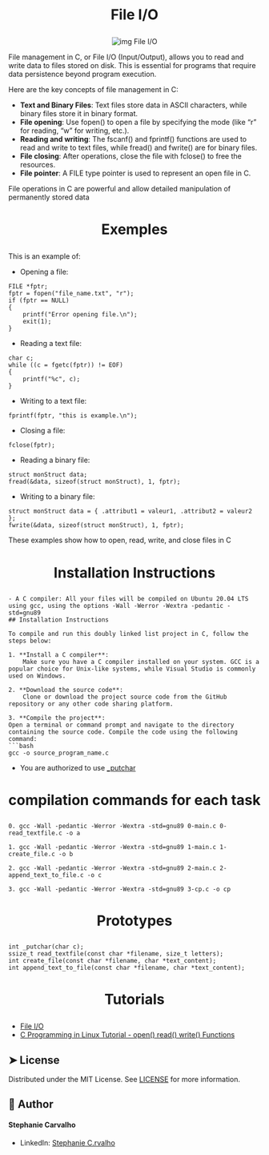 # <p align="center">File I/O</p>

<p align="center">
  <img src="https://www.tutorialcup.com/wp-content/uploads/2019/09/Files-I_O-in-C-Programming.jpg" alt="img File I/O" />
</p>

File management in C, or File I/O (Input/Output), allows you to read and write data to files stored on disk. This is essential for programs that require data persistence beyond program execution.

Here are the key concepts of file management in C:

- **Text and Binary Files**: Text files store data in ASCII characters, while binary files store it in binary format.
- **File opening**: Use fopen() to open a file by specifying the mode (like “r” for reading, “w” for writing, etc.).
- **Reading and writing**: The fscanf() and fprintf() functions are used to read and write to text files, while fread() and fwrite() are for binary files.
- **File closing**: After operations, close the file with fclose() to free the resources.
- **File pointer**: A FILE type pointer is used to represent an open file in C.

File operations in C are powerful and allow detailed manipulation of permanently stored data

# <p align="center">Exemples</p>

This is an example of:

- Opening a file:

```
FILE *fptr;
fptr = fopen("file_name.txt", "r");
if (fptr == NULL)
{
	printf("Error opening file.\n");
	exit(1);
}

```
- Reading a text file:

```
char c;
while ((c = fgetc(fptr)) != EOF)
{
	printf("%c", c);
}

```
- Writing to a text file:

```
fprintf(fptr, "this is example.\n");

```
- Closing a file:

```
fclose(fptr);
```
- Reading a binary file:
```
struct monStruct data;
fread(&data, sizeof(struct monStruct), 1, fptr);

```
- Writing to a binary file:

```
struct monStruct data = { .attribut1 = valeur1, .attribut2 = valeur2 };
fwrite(&data, sizeof(struct monStruct), 1, fptr);
```
These examples show how to open, read, write, and close files in C

# <p align="center">Installation Instructions</p>
```
- A C compiler: All your files will be compiled on Ubuntu 20.04 LTS using gcc, using the options -Wall -Werror -Wextra -pedantic -std=gnu89
## Installation Instructions

To compile and run this doubly linked list project in C, follow the steps below:

1. **Install a C compiler**:
    Make sure you have a C compiler installed on your system. GCC is a popular choice for Unix-like systems, while Visual Studio is commonly used on Windows.

2. **Download the source code**:
    Clone or download the project source code from the GitHub repository or any other code sharing platform.

3. **Compile the project**:
Open a terminal or command prompt and navigate to the directory containing the source code. Compile the code using the following command:
```bash
gcc -o source_program_name.c
```
- You are authorized to use [_putchar](https://github.com/hs-hq/_putchar.c/blob/main/_putchar.c)

# <p align="center">compilation commands for each task</p>

```
0. gcc -Wall -pedantic -Werror -Wextra -std=gnu89 0-main.c 0-read_textfile.c -o a
```

```
1. gcc -Wall -pedantic -Werror -Wextra -std=gnu89 1-main.c 1-create_file.c -o b
```

```
2. gcc -Wall -pedantic -Werror -Wextra -std=gnu89 2-main.c 2-append_text_to_file.c -o c
```

```
3. gcc -Wall -pedantic -Werror -Wextra -std=gnu89 3-cp.c -o cp
```

# <p align="center">Prototypes</p>
```
int _putchar(char c);
ssize_t read_textfile(const char *filename, size_t letters);
int create_file(const char *filename, char *text_content);
int append_text_to_file(const char *filename, char *text_content);

```

# <p align="center">Tutorials</p>

- [File I/O](https://en.wikipedia.org/wiki/File_descriptor)
- [C Programming in Linux Tutorial - open() read() write() Functions](https://www.youtube.com/watch?v=WxNSJAbQ8Ik&ab_channel=DexTutor)

## ➤ License
Distributed under the MIT License.
See [LICENSE](https://www.holbertonschool.fr/) for more information.


## 🙇 Author
#### Stephanie Carvalho
- LinkedIn: [Stephanie C.rvalho](https://www.linkedin.com/in/stephanie-c-35582a13a/)

